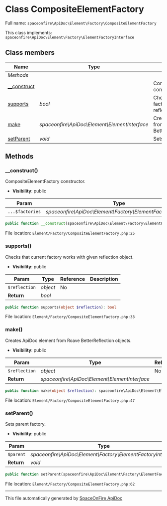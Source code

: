 # Class CompositeElementFactory

Full name: `spaceonfire\ApiDoc\Element\Factory\CompositeElementFactory`

This class implements: `spaceonfire\ApiDoc\Element\Factory\ElementFactoryInterface`

## Class members

| Name                                                                                   | Type                                          | Summary                                                         | Additional                   |
| -------------------------------------------------------------------------------------- | --------------------------------------------- | --------------------------------------------------------------- | ---------------------------- |
| _Methods_                                                                              |                                               |                                                                 |                              |
| [\_\_construct](#spaceonfire_apidoc_element_factory_compositeelementfactory_construct) |                                               | CompositeElementFactory constructor.                            | [📢](# "Visibility: public") |
| [supports](#spaceonfire_apidoc_element_factory_compositeelementfactory_supports)       | _bool_                                        | Checks that current factory works with given reflection object. | [📢](# "Visibility: public") |
| [make](#spaceonfire_apidoc_element_factory_compositeelementfactory_make)               | _spaceonfire\ApiDoc\Element\ElementInterface_ | Creates ApiDoc element from Roave BetterReflection objects.     | [📢](# "Visibility: public") |
| [setParent](#spaceonfire_apidoc_element_factory_compositeelementfactory_setparent)     | _void_                                        | Sets parent factory.                                            | [📢](# "Visibility: public") |

## Methods

<a name="spaceonfire_apidoc_element_factory_compositeelementfactory_construct"></a>

### \_\_construct()

CompositeElementFactory constructor.

-   **Visibility**: public

| Param           | Type                                                         | Reference | Description |
| --------------- | ------------------------------------------------------------ | --------- | ----------- |
| `...$factories` | _spaceonfire\ApiDoc\Element\Factory\ElementFactoryInterface_ | No        |             |

```php
public function __construct(spaceonfire\ApiDoc\Element\Factory\ElementFactoryInterface ...$factories)
```

File location: `Element/Factory/CompositeElementFactory.php:25`

<a name="spaceonfire_apidoc_element_factory_compositeelementfactory_supports"></a>

### supports()

Checks that current factory works with given reflection object.

-   **Visibility**: public

| Param         | Type     | Reference | Description |
| ------------- | -------- | --------- | ----------- |
| `$reflection` | _object_ | No        |             |
| **Return**    | _bool_   |           |             |

```php
public function supports(object $reflection): bool
```

File location: `Element/Factory/CompositeElementFactory.php:33`

<a name="spaceonfire_apidoc_element_factory_compositeelementfactory_make"></a>

### make()

Creates ApiDoc element from Roave BetterReflection objects.

-   **Visibility**: public

| Param         | Type                                          | Reference | Description |
| ------------- | --------------------------------------------- | --------- | ----------- |
| `$reflection` | _object_                                      | No        |             |
| **Return**    | _spaceonfire\ApiDoc\Element\ElementInterface_ |           |             |

```php
public function make(object $reflection): spaceonfire\ApiDoc\Element\ElementInterface
```

File location: `Element/Factory/CompositeElementFactory.php:47`

<a name="spaceonfire_apidoc_element_factory_compositeelementfactory_setparent"></a>

### setParent()

Sets parent factory.

-   **Visibility**: public

| Param      | Type                                                         | Reference | Description |
| ---------- | ------------------------------------------------------------ | --------- | ----------- |
| `$parent`  | _spaceonfire\ApiDoc\Element\Factory\ElementFactoryInterface_ | No        |             |
| **Return** | _void_                                                       |           |             |

```php
public function setParent(spaceonfire\ApiDoc\Element\Factory\ElementFactoryInterface $parent): void
```

File location: `Element/Factory/CompositeElementFactory.php:62`

---

This file automatically generated by [SpaceOnFire ApiDoc](https://github.com/spaceonfire/apidoc)

